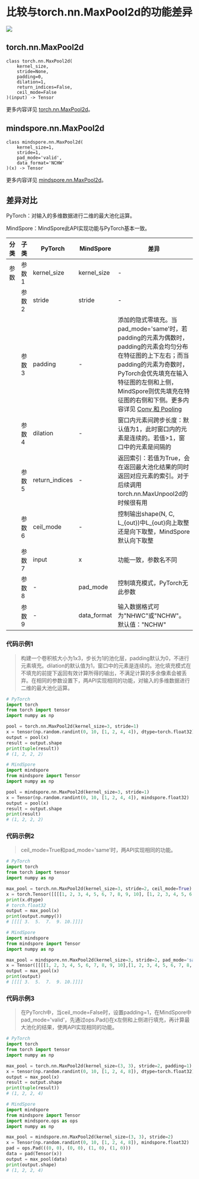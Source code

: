 # 比较与torch.nn.MaxPool2d的功能差异

<a href="https://gitee.com/mindspore/docs/blob/master/docs/mindspore/source_zh_cn/note/api_mapping/pytorch_diff/MaxPool2d.md" target="_blank"><img src="https://mindspore-website.obs.cn-north-4.myhuaweicloud.com/website-images/master/resource/_static/logo_source.png"></a>

## torch.nn.MaxPool2d

```text
class torch.nn.MaxPool2d(
    kernel_size,
    stride=None,
    padding=0,
    dilation=1,
    return_indices=False,
    ceil_mode=False
)(input) -> Tensor
```

更多内容详见 [torch.nn.MaxPool2d](https://pytorch.org/docs/1.8.1/generated/torch.nn.MaxPool2d.html)。

## mindspore.nn.MaxPool2d

```text
class mindspore.nn.MaxPool2d(
    kernel_size=1,
    stride=1,
    pad_mode='valid',
    data_format='NCHW'
)(x) -> Tensor
```

更多内容详见 [mindspore.nn.MaxPool2d](https://www.mindspore.cn/docs/zh-CN/master/api_python/nn/mindspore.nn.MaxPool2d.html)。

## 差异对比

PyTorch：对输入的多维数据进行二维的最大池化运算。

MindSpore：MindSpore此API实现功能与PyTorch基本一致。

| 分类 | 子类 |PyTorch | MindSpore | 差异 |
| --- | --- | --- | --- |---|
|参数 | 参数1 | kernel_size | kernel_size |- |
| | 参数2 | stride | stride | - |
| | 参数3 | padding | - | 添加的隐式零填充。当pad_mode='same'时，若padding的元素为偶数时，padding的元素会均匀分布在特征图的上下左右；而当padding的元素为奇数时，PyTorch会优先填充在输入特征图的左侧和上侧，MindSpore则优先填充在特征图的右侧和下侧。更多内容详见 [Conv 和 Pooling](https://www.mindspore.cn/docs/zh-CN/master/migration_guide/typical_api_comparision.html#conv-%E5%92%8C-pooling) |
| | 参数4 | dilation | - | 窗口内元素间跨步长度：默认值为1，此时窗口内的元素是连续的。若值>1，窗口中的元素是间隔的 |
| | 参数5 | return_indices | - | 返回索引：若值为True，会在返回最大池化结果的同时返回对应元素的索引。对于后续调用torch.nn.MaxUnpool2d的时候很有用|
| | 参数6 | ceil_mode | - | 控制输出shape(N, C, L_{out})中L_{out}向上取整还是向下取整，MindSpore默认向下取整 |
| | 参数7 | input | x | 功能一致，参数名不同 |
| | 参数8 | - | pad_mode | 控制填充模式，PyTorch无此参数 |
| | 参数9 | - | data_format | 输入数据格式可为"NHWC"或"NCHW"。默认值："NCHW" |

### 代码示例1

> 构建一个卷积核大小为1x3，步长为1的池化层，padding默认为0，不进行元素填充。dilation的默认值为1，窗口中的元素是连续的。池化填充模式在不填充的前提下返回有效计算所得的输出，不满足计算的多余像素会被丢弃。在相同的参数设置下，两API实现相同的功能，对输入的多维数据进行二维的最大池化运算。

```python
# PyTorch
import torch
from torch import tensor
import numpy as np

pool = torch.nn.MaxPool2d(kernel_size=3, stride=1)
x = tensor(np.random.randint(0, 10, [1, 2, 4, 4]), dtype=torch.float32)
output = pool(x)
result = output.shape
print(tuple(result))
# (1, 2, 2, 2)

# MindSpore
import mindspore
from mindspore import Tensor
import numpy as np

pool = mindspore.nn.MaxPool2d(kernel_size=3, stride=1)
x = Tensor(np.random.randint(0, 10, [1, 2, 4, 4]), mindspore.float32)
output = pool(x)
result = output.shape
print(result)
# (1, 2, 2, 2)
```

### 代码示例2

> ceil_mode=True和pad_mode='same'时，两API实现相同的功能。

```python
# PyTorch
import torch
from torch import tensor
import numpy as np

max_pool = torch.nn.MaxPool2d(kernel_size=3, stride=2, ceil_mode=True)
x = torch.Tensor([[[[1, 2, 3, 4, 5, 6, 7, 8, 9, 10], [1, 2, 3, 4, 5, 6, 7, 8, 9, 10]]]])
print(x.dtype)
# torch.float32
output = max_pool(x)
print(output.numpy())
# [[[[ 3.  5.  7.  9. 10.]]]]

# MindSpore
import mindspore
from mindspore import Tensor
import numpy as np

max_pool = mindspore.nn.MaxPool2d(kernel_size=3, stride=2, pad_mode='same')
x = Tensor([[[[1, 2, 3, 4, 5, 6, 7, 8, 9, 10],[1, 2, 3, 4, 5, 6, 7, 8, 9, 10]]]], mindspore.float32)
output = max_pool(x)
print(output)
# [[[[ 3.  5.  7.  9. 10.]]]]
```

### 代码示例3

> 在PyTorch中，当ceil_mode=False时，设置padding=1，在MindSpore中pad_mode='valid'，先通过ops.Pad()在x左侧和上侧进行填充，再计算最大池化的结果，使两API实现相同的功能。

```python
# PyTorch
import torch
from torch import tensor
import numpy as np

max_pool = torch.nn.MaxPool2d(kernel_size=(3, 3), stride=2, padding=1)
x = tensor(np.random.randint(0, 10, [1, 2, 4, 8]), dtype=torch.float32)
output = max_pool(x)
result = output.shape
print(tuple(result))
# (1, 2, 2, 4)

# MindSpore
import mindspore
from mindspore import Tensor
import mindspore.ops as ops
import numpy as np

max_pool = mindspore.nn.MaxPool2d(kernel_size=(3, 3), stride=2)
x = Tensor(np.random.randint(0, 10, [1, 2, 4, 8]), mindspore.float32)
pad = ops.Pad(((0, 0), (0, 0), (1, 0), (1, 0)))
data = pad(Tensor(x))
output = max_pool(data)
print(output.shape)
# (1, 2, 2, 4)
```
